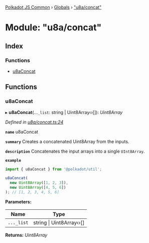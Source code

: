 [Polkadot JS Common](../README.md) › [Globals](../globals.md) › ["u8a/concat"](_u8a_concat_.md)

# Module: "u8a/concat"

## Index

### Functions

* [u8aConcat](_u8a_concat_.md#u8aconcat)

## Functions

###  u8aConcat

▸ **u8aConcat**(...`_list`: string | Uint8Array‹›[]): *Uint8Array*

*Defined in [u8a/concat.ts:24](https://github.com/polkadot-js/common/blob/62ebe257/packages/util/src/u8a/concat.ts#L24)*

**`name`** u8aConcat

**`summary`** Creates a concatenated Uint8Array from the inputs.

**`description`** 
Concatenates the input arrays into a single `UInt8Array`.

**`example`** 
<BR>

```javascript
import { u8aConcat } from '@polkadot/util';

u8aConcat(
  new Uint8Array([1, 2, 3]),
  new Uint8Array([4, 5, 6])
); // [1, 2, 3, 4, 5, 6]
```

**Parameters:**

Name | Type |
------ | ------ |
`..._list` | string &#124; Uint8Array‹›[] |

**Returns:** *Uint8Array*
